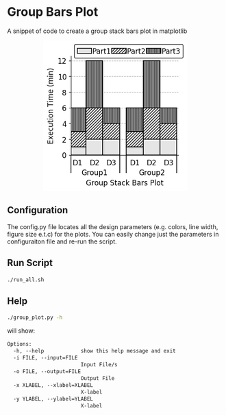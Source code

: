 # Group Bars Plot
A snippet of code to create a group stack bars plot in matplotlib

<p align="center"> 
<img src="./fig/group_bar_plot.png">
</p>

## Configuration
The config.py file locates all the design parameters (e.g. colors, line width, figure size e.t.c) for the plots. You can easily change just the parameters in configuraiton file and re-run the script.

## Run Script
```bash
./run_all.sh
```
## Help
```bash
./group_plot.py -h
```
will show:
```
Options:
  -h, --help            show this help message and exit
  -i FILE, --input=FILE
                        Input File/s
  -o FILE, --output=FILE
                        Output File
  -x XLABEL, --xlabel=XLABEL
                        X-label
  -y YLABEL, --ylabel=YLABEL
                        X-label
```
